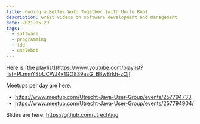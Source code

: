 ```yaml
---
title: Coding a Better Wold Together (with Uncle Bob)
description: Great videos on software development and management
date: 2021-05-29
tags:
  - software
  - programming
  - tdd
  - unclebob
---
```


Here is [the playlist](https://www.youtube.com/playlist?list=PLmmYSbUCWJ4x1GO839azG_BBw8rkh-zOj]

Meetups per day are here:
- https://www.meetup.com/Utrecht-Java-User-Group/events/257794733
- https://www.meetup.com/Utrecht-Java-User-Group/events/257794904/

Slides are here: https://github.com/utrechtjug